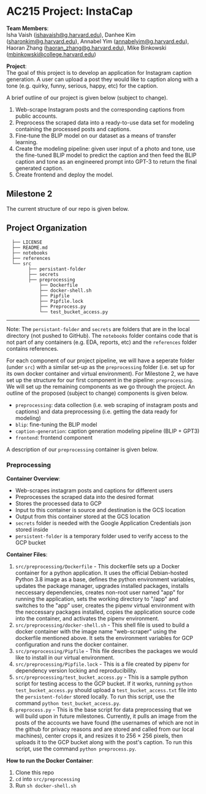 # AC215 Project: InstaCap

**Team Members**: \
Isha Vaish (ishavaish@g.harvard.edu), Danhee Kim (sharonkim@g.harvard.edu), Annabel Yim (annabelyim@g.harvard.edu), Haoran Zhang (haoran_zhang@g.harvard.edu), Mike Binkowski (mbinkowski@college.harvard.edu)

**Project**: \
The goal of this project is to develop an application for Instagram caption generation. A user can upload a post they would like to caption along with a tone (e.g. quirky, funny, serious, happy, etc) for the caption.  
  
A brief outline of our project is given below (subject to change).
1. Web-scrape Instagram posts and the corresponding captions from public accounts.
2. Preprocess the scraped data into a ready-to-use data set for modeling containing the processed posts and captions. 
3. Fine-tune the BLIP model on our dataset as a means of transfer learning. 
4. Create the modeling pipeline: given user input of a photo and tone, use the fine-tuned BLIP model to predict the caption and then feed the BLIP caption and tone as an engineered prompt into GPT-3 to return the final generated caption.
5. Create frontend and deploy the model.

## Milestone 2

The current structure of our repo is given below.

Project Organization
------------
      ├── LICENSE
      ├── README.md
      ├── notebooks
      ├── references
      └── src
            ├── persistant-folder
            ├── secrets
            ├── preprocessing
                ├── Dockerfile
                ├── docker-shell.sh
                ├── Pipfile
                ├── Pipfile.lock
                ├── Preprocess.py
                └── test_bucket_access.py
            
--------
Note: The `persistant-folder` and `secrets` are folders that are in the local directory (not pushed to GitHub). The `notebooks` folder contains code that is not part of any containers (e.g. EDA, reports, etc) and the `references` folder contains references.

For each component of our project pipeline, we will have a seperate folder (under `src`) with a similar set-up as the `preprocessing` folder (i.e. set up for its own docker container and virtual environment). For Milestone 2, we have set up the structure for our first component in the pipeline: `preprocessing`. We will set up the remaining components as we go through the project. An outline of the proposed (subject to change) components is given below.

- `preprocessing`: data collection (i.e. web scraping of instagram posts and captions) and data preprocessing (i.e. getting the data ready for modeling)
- `blip`: fine-tuning the BLIP model
- `caption-generation`: caption generation modeling pipeline (BLIP + GPT3)
- `frontend`: frontend component

A description of our `preprocessing` container is given below.

### Preprocessing

**Container Overview**:
- Web-scrapes instagram posts and captions for different users
- Preprocesses the scraped data into the desired format
- Stores the processed data to GCP
- Input to this container is source and destination is the GCS location
- Output from this container stored at the GCS location
- `secrets` folder is needed with the Google Application Credentials json stored inside
- `persistent-folder` is a temporary folder used to verify access to the GCP bucket

**Container Files**:
1. `src/preprocessing/Dockerfile` - This dockerfile sets up a Docker container for a python application. It uses the official Debian-hosted Python 3.8 image as a base, defines the python environment variables, updates the package manager, upgrades installed packages, installs neccessary dependencies, creates non-root user named "app" for running the application, sets the working directory to "/app" and switches to the "app" user, creates the pipenv virtual environment with the neccessary packages installed, copies the application source code into the container, and activates the pipenv environment.
2. `src/preprocessing/docker-shell.sh` - This shell file is used to build a docker container with the image name "web-scraper" using the dockerfile mentioned above. It sets the environment variables for GCP configuration and runs the docker container.
3. `src/preprocessing/Pipfile` - This file describes the packages we would like to install in our virtual environment.
4. `src/preprocessing/Pipfile.lock` - This is a file created by pipenv for dependency version locking and reproducibility. 
5. `src/preprocessing/test_bucket_access.py` - This is a sample python script for testing access to the GCP bucket. If it works, running `python test_bucket_access.py` should upload a  `test_bucket_access.txt` file into the `persistent-folder` stored locally. To run this script, use the command `python test_bucket_access.py`.
6. `preprocess.py` - This is the base script for data preprocessing that we will build upon in future milestones. Currently, it pulls an image from the posts of the accounts we have found (the usernames of which are not in the github for privacy reasons and are stored and called from our local machines), center crops it, and resizes it to 256 $\times$ 256 pixels, then uploads it to the GCP bucket along with the post's caption. To run this script, use the command `python preprocess.py`. 

**How to run the Docker Container**:
1. Clone this repo
2. `cd` into `src/preprocessing`
3. Run `sh docker-shell.sh`
